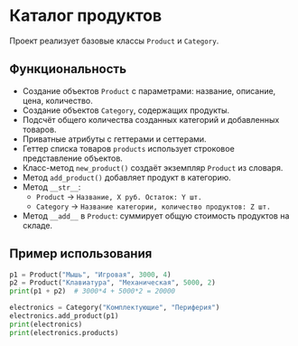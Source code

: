 # Каталог продуктов

Проект реализует базовые классы `Product` и `Category`.

## Функциональность

- Создание объектов `Product` с параметрами: название, описание, цена, количество.
- Создание объектов `Category`, содержащих продукты.
- Подсчёт общего количества созданных категорий и добавленных товаров.
- Приватные атрибуты с геттерами и сеттерами.
- Геттер списка товаров `products` использует строковое представление объектов.
- Класс-метод `new_product()` создаёт экземпляр `Product` из словаря.
- Метод `add_product()` добавляет продукт в категорию.
- Метод `__str__`:
  - `Product` → `Название, X руб. Остаток: Y шт.`
  - `Category` → `Название категории, количество продуктов: Z шт.`
- Метод `__add__` в `Product`: суммирует общую стоимость продуктов на складе.

## Пример использования

```python
p1 = Product("Мышь", "Игровая", 3000, 4)
p2 = Product("Клавиатура", "Механическая", 5000, 2)
print(p1 + p2)  # 3000*4 + 5000*2 = 20000

electronics = Category("Комплектующие", "Периферия")
electronics.add_product(p1)
print(electronics)
print(electronics.products)
